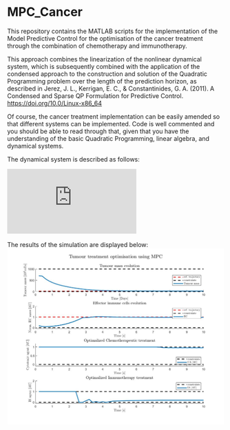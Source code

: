 # MPC_Cancer
This repository contains the MATLAB scripts for the implementation of the Model Predictive Control for the optimisation of the cancer treatment through the combination of chemotherapy and immunotherapy.

This approach combines the linearization of the nonlinear dynamical system, which is subsequently combined with the application
of the condensed approach to the construction and solution of the Quadratic Programming problem over the length of the
prediction horizon, as described in
Jerez, J. L., Kerrigan, E. C., & Constantinides, G. A. (2011). A Condensed and Sparse QP Formulation for Predictive Control. https://doi.org/10.0/Linux-x86_64

Of course, the cancer treatment implementation can be easily amended so that different systems can be implemented. Code is well commented
and you should be able to read through that, given that you have the understanding of the basic Quadratic Programming,
linear algebra, and dynamical systems.

The dynamical system is described as follows: 


![equation](https://latex.codecogs.com/gif.latex?%5Cbegin%7Balign*%7D%20%5Cfrac%7Bd%7D%7Bdt%7Dx%20%26%3D%20-%5Cmu_%7BC%7Dx%20%5Cleft%28%20ln%5Cfrac%7Bx%7D%7Bx_%7B%5Cinfty%7D%7D%20%5Cright%20%29%20-%20%5Cgamma%20xy%20-%20k_%7Bx%7Dxu%20%5C%5C%20%5Cfrac%7Bd%7D%7Bdt%7Dy%20%26%3D%20%5Cmu_%7BI%7D%28x%20-%20%5Cbeta%20x%5E%7B2%7D%29y%20-%20%5Cdelta%20y%20&plus;%20%5Calpha%20&plus;%20k_%7By%7Dyv%20%5Cend%7Balign*%7D)



The results of the simulation are displayed below: 
![alt text](https://github.com/miroslavgasparek/MPC_Cancer/blob/master/Cancer_Treatment_MPC.jpg)
